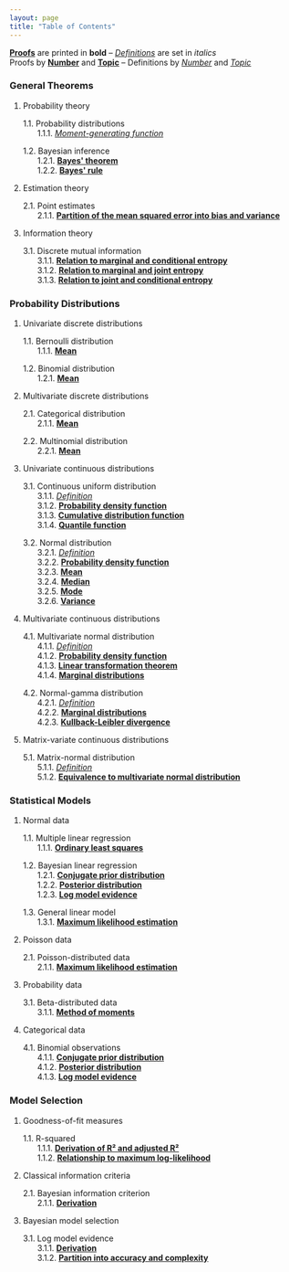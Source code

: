 ```yaml
---
layout: page
title: "Table of Contents"
---
```



**[Proofs](/P/-temp-.html)** are printed in **bold** – *[Definitions](/D/-temp-.html)* are set in *italics* <br>
Proofs by **[Number](/I/Proof_by_Number.html)** and **[Topic](/I/Proof_by_Topic.html)** – Definitions by *[Number](/I/Definition_by_Number.html)* and *[Topic](/I/Definition_by_Topic.html)* <br>


<section class="chapter" id="General Theorems">
<h3>General Theorems</h3>
</section>

1. Probability theory

   1.1. Probability distributions <br>
   &emsp;&ensp; 1.1.1. *[Moment-generating function](/D/mgf.html)* <br>
   
   1.2. Bayesian inference <br>
   &emsp;&ensp; 1.2.1. **[Bayes' theorem](/P/bayes-th.html)** <br>
   &emsp;&ensp; 1.2.2. **[Bayes' rule](/P/bayes-rule.html)** <br>

2. Estimation theory

   2.1. Point estimates <br>
   &emsp;&ensp; 2.1.1. **[Partition of the mean squared error into bias and variance](/P/mse-bnv.html)** <br>

3. Information theory

   3.1. Discrete mutual information <br>
   &emsp;&ensp; 3.1.1. **[Relation to marginal and conditional entropy](/P/dmi-mce.html)** <br>
   &emsp;&ensp; 3.1.2. **[Relation to marginal and joint entropy](/P/dmi-mje.html)** <br>
   &emsp;&ensp; 3.1.3. **[Relation to joint and conditional entropy](/P/dmi-jce.html)** <br>


<section class="chapter" id="Probability Distributions">
<h3>Probability Distributions</h3>
</section>

1. Univariate discrete distributions

   1.1. Bernoulli distribution <br>
   &emsp;&ensp; 1.1.1. **[Mean](/P/bern-mean.html)** <br>

   1.2. Binomial distribution <br>
   &emsp;&ensp; 1.2.1. **[Mean](/P/bin-mean.html)** <br>

2. Multivariate discrete distributions

   2.1. Categorical distribution <br>
   &emsp;&ensp; 2.1.1. **[Mean](/P/cat-mean.html)** <br>

   2.2. Multinomial distribution <br>
   &emsp;&ensp; 2.2.1. **[Mean](/P/mult-mean.html)** <br>

3. Univariate continuous distributions

   3.1. Continuous uniform distribution <br>
   &emsp;&ensp; 3.1.1. *[Definition](/D/cuni.html)* <br>
   &emsp;&ensp; 3.1.2. **[Probability density function](/P/cuni-pdf.html)** <br>
   &emsp;&ensp; 3.1.3. **[Cumulative distribution function](/P/cuni-cdf.html)** <br>
   &emsp;&ensp; 3.1.4. **[Quantile function](/P/cuni-cdf.html)** <br>

   3.2. Normal distribution <br>
   &emsp;&ensp; 3.2.1. *[Definition](/D/norm.html)* <br>
   &emsp;&ensp; 3.2.2. **[Probability density function](/P/norm-pdf.html)** <br>
   &emsp;&ensp; 3.2.3. **[Mean](/P/norm-mean.html)** <br>
   &emsp;&ensp; 3.2.4. **[Median](/P/norm-med.html)** <br>
   &emsp;&ensp; 3.2.5. **[Mode](/P/norm-mode.html)** <br>
   &emsp;&ensp; 3.2.6. **[Variance](/P/norm-var.html)** <br>

4. Multivariate continuous distributions

   4.1. Multivariate normal distribution <br>
   &emsp;&ensp; 4.1.1. *[Definition](/D/mvn.html)* <br>
   &emsp;&ensp; 4.1.2. **[Probability density function](/P/mvn-pdf.html)** <br>
   &emsp;&ensp; 4.1.3. **[Linear transformation theorem](/P/mvn-ltt.html)** <br>
   &emsp;&ensp; 4.1.4. **[Marginal distributions](/P/mvn-marg.html)** <br>
   
   4.2. Normal-gamma distribution <br>
   &emsp;&ensp; 4.2.1. *[Definition](/D/ng.html)* <br>
   &emsp;&ensp; 4.2.2. **[Marginal distributions](/P/ng-marg.html)** <br>
   &emsp;&ensp; 4.2.3. **[Kullback-Leibler divergence](/P/ng-kl.html)** <br>

5. Matrix-variate continuous distributions

   5.1. Matrix-normal distribution <br>
   &emsp;&ensp; 5.1.1. *[Definition](/D/matn.html)* <br>
   &emsp;&ensp; 5.1.2. **[Equivalence to multivariate normal distribution](/P/matn-mvn.html)** <br>


<section class="chapter" id="Statistical Models">
<h3>Statistical Models</h3>
</section>

1. Normal data

   1.1. Multiple linear regression <br>
   &emsp;&ensp; 1.1.1. **[Ordinary least squares](/P/mlr-ols.html)** <br>
   
   1.2. Bayesian linear regression <br>
   &emsp;&ensp; 1.2.1. **[Conjugate prior distribution](/P/blr-prior.html)** <br>
   &emsp;&ensp; 1.2.2. **[Posterior distribution](/P/blr-post.html)** <br>
   &emsp;&ensp; 1.2.3. **[Log model evidence](/P/blr-lme.html)** <br>
   
   1.3. General linear model <br>
   &emsp;&ensp; 1.3.1. **[Maximum likelihood estimation](/P/glm-mle.html)** <br>

2. Poisson data

   2.1. Poisson-distributed data <br>
   &emsp;&ensp; 2.1.1. **[Maximum likelihood estimation](/P/poiss-mle.html)** <br>
   
3. Probability data

   3.1. Beta-distributed data <br>
   &emsp;&ensp; 3.1.1. **[Method of moments](/P/beta-mom.html)** <br>

4. Categorical data

   4.1. Binomial observations <br>
   &emsp;&ensp; 4.1.1. **[Conjugate prior distribution](/P/bin-prior.html)** <br>
   &emsp;&ensp; 4.1.2. **[Posterior distribution](/P/bin-post.html)** <br>
   &emsp;&ensp; 4.1.3. **[Log model evidence](/P/bin-lme.html)** <br>


<section class="chapter" id="Model Selection">
<h3>Model Selection</h3>
</section>

1. Goodness-of-fit measures

   1.1. R-squared <br>
   &emsp;&ensp; 1.1.1. **[Derivation of R² and adjusted R²](/P/rsq-der.html)** <br>
   &emsp;&ensp; 1.1.2. **[Relationship to maximum log-likelihood](/P/rsq-mll.html)** <br>

2. Classical information criteria

   2.1. Bayesian information criterion <br>
   &emsp;&ensp; 2.1.1. **[Derivation](/P/bic-der.html)** <br>

3. Bayesian model selection 

   3.1. Log model evidence <br>
   &emsp;&ensp; 3.1.1. **[Derivation](/P/lme-der.html)** <br>
   &emsp;&ensp; 3.1.2. **[Partition into accuracy and complexity](/P/lme-anc.html)** <br>
